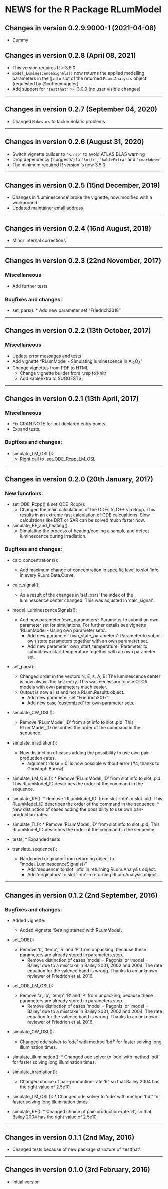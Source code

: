 




<!-- NEWS.md was auto-generated by NEWS.Rmd. Please DO NOT edit by hand!-->

# NEWS for the R Package RLumModel

## Changes in version 0.2.9.9000-1 (2021-04-08)

-   Dummy

## Changes in version 0.2.8 (April 08, 2021)

-   This version requires R &gt; 3.6.0
-   `model_LuminescenceSignals()` now returns the applied modelling
    parameters in the `@info` slot of the returned `RLum.Analysis`
    object (requested by @coffeemuggler)
-   Add support for `'testthat'` &gt;= 3.0.0 (no user visible changes)

------------------------------------------------------------------------

## Changes in version 0.2.7 (September 04, 2020)

-   Changed `Makevars` to tackle Solaris problems

------------------------------------------------------------------------

## Changes in version 0.2.6 (August 31, 2020)

-   Switch vignette builder to `'R.rsp'` to avoid ATLAS BLAS warning
-   Drop dependency (‘suggests’) to `'knitr'`, `'kableExtra'` and
    `'rmarkdown'`
-   The minimum required R version is now 3.5.0

------------------------------------------------------------------------

## Changes in version 0.2.5 (15nd December, 2019)

-   Changes in ‘Luminescence’ broke the vignette; now modified with a
    workaround
-   Updated maintainer email address

------------------------------------------------------------------------

## Changes in version 0.2.4 (16nd August, 2018)

-   Minor internal corrections

------------------------------------------------------------------------

## Changes in version 0.2.3 (22nd November, 2017)

### Miscellaneous

-   Add further tests

### Bugfixes and changes:

-   set\_pars(): \* Add new parameter set “Friedrich2018”

------------------------------------------------------------------------

## Changes in version 0.2.2 (13th October, 2017)

### Miscellaneous

-   Update error messages and tests
-   Add vignette “RLumModel - Simulating luminescence in
    Al<sub>2</sub>O<sub>3</sub>”
-   Change vignettes from PDF to HTML
    -   Change vignette builder from r.rsp to knitr
    -   Add kableExtra to SUGGESTS

------------------------------------------------------------------------

## Changes in version 0.2.1 (13th April, 2017)

### Miscellaneous

-   Fix CRAN NOTE for not declared entry points.
-   Expand tests.

### Bugfixes and changes:

-   simulate\_LM\_OSL():
    -   Right call to .set\_ODE\_Rcpp\_LM\_OSL

------------------------------------------------------------------------

## Changes in version 0.2.0 (20th January, 2017)

### New functions:

-   set\_ODE\_Rcpp() & set\_ODE\_Rcpp():
    -   Changed the main calculations of the ODEs to C++ via Rcpp. This
        results in an extreme fast calculation of ODE calcualtions. Slow
        calculations like DRT or SAR can be solved much faster now.
-   simulate\_RF\_and\_heating():
    -   Simulating the process of heating/cooling a sample and detect
        luminescence during irradiation.

### Bugfixes and changes:

-   calc\_concentrations():

    -   Add maximum change of concentration in specific level to slot
        ‘info’ in every RLum.Data.Curve.

-   calc\_signal():

    -   As a result of the changes in ‘set\_pars’ the index of the
        luminescence center changed. This was adjusted in
        ‘calc\_signal’.

-   model\_LuminescenceSignals():

    -   Add new parameter ‘own\_parameters’: Parameter to submit an own
        parameter set for simulations. For further details see vignette
        ‘RLumModel - Using own parameter sets’.
        -   Add new parameter ‘own\_state\_parameters’: Parameter to
            submit own state parameters together with an own parameter
            set.
        -   Add new parameter ‘own\_start\_temperature’: Parameter to
            submit own start temperature together with an own parameter
            set.

-   set\_pars():

    -   Changed order in the vectors N, E, s, A, B: The luminescence
        center is now always the last entry. This was necessary to use
        OTOR models with own parameters much easier.
    -   Output is now a list and not a RLum.Results object.
        -   Add new parameter set “Friedrich2017”.
        -   Add new case ‘customized’ for own parameter sets.

-   simulate\_CW\_OSL():

    -   Remove ‘RLumModel\_ID’ from slot info to slot .pid. This
        RLumModel\_ID describes the order of the command in the
        sequence.

-   simulate\_irradiation():

    -   New distinction of cases adding the possibility to use own
        pair-production-rates.
        -   argument ‘dose = 0’ is now possible without error (\#4,
            thanks to Christoph Burow)

-   simulate\_LM\_OSL(): \* Remove ‘RLumModel\_ID’ from slot info to
    slot .pid. This RLumModel\_ID describes the order of the command in
    the sequence.

-   simulate\_RF(): \* Remove ‘RLumModel\_ID’ from slot ‘info’ to slot
    .pid. This RLumModel\_ID describes the order of the command in the
    sequence. \* New distinction of cases adding the possibility to use
    own pair-production-rates.

-   simulate\_TL(): \* Remove ‘RLumModel\_ID’ from slot info to slot
    .pid. This RLumModel\_ID describes the order of the command in the
    sequence.

-   tests: \* Expanded tests

-   translate\_sequence():

    -   Hardcoded originator from returning object to
        “model\_LuminescenceSignals()”
        -   Add ‘sequence’ to slot ‘info’ in returning RLum.Analysis
            object.
        -   Add ‘originators’ to slot ‘info’ in returning RLum.Analysis
            object.

------------------------------------------------------------------------

## Changes in version 0.1.2 (2nd September, 2016)

### Bugfixes and changes:

-   Added vignette:

    -   Added vignette ‘Getting started with RLumModel’.

-   set\_ODE():

    -   Remove ‘b’, ‘temp’, ‘R’ and ‘P’ from unpacking, because these
        parameters are already stored in parameters.step.
        -   Remove distinction of cases ‘model = Pagonis’ or ‘model =
            Bailey’ due to a misstake in Bailey 2001, 2002 and 2004. The
            rate equation for the valence band is wrong. Thanks to an
            unknown reviewer of Friedrich et al. 2016.

-   set\_ODE\_LM\_OSL():

    -   Remove ‘a’, ‘b’, ‘temp’, ‘R’ and ‘P’ from unpacking, because
        these parameters are already stored in parameters.step.
        -   Remove distinction of cases ‘model = Pagonis’ or ‘model =
            Bailey’ due to a misstake in Bailey 2001, 2002 and 2004. The
            rate equation for the valence band is wrong. Thanks to an
            unknown reviewer of Friedrich et al. 2016.

-   simulate\_CW\_OSL():

    -   Changed ode solver to ‘ode’ with method ‘bdf’ for faster solving
        long illumination times.

-   simulate\_illumination(): \* Changed ode solver to ‘ode’ with method
    ‘bdf’ for faster solving long illumination times.

-   simulate\_irradiation():

    -   Changed choice of pair-production-rate ‘R’, so that Bailey 2004
        has the right value of 2.5e10.

-   simulate\_LM\_OSL(): \* Changed ode solver to ‘ode’ with method
    ‘bdf’ for faster solving long illumination times.

-   simulate\_RF(): \* Changed choice of pair-production-rate ‘R’, so
    that Bailey 2004 has the right value of 2.5e10.

------------------------------------------------------------------------

## Changes in version 0.1.1 (2nd May, 2016)

-   Changed tests because of new package structure of ‘testthat’.

------------------------------------------------------------------------

## Changes in version 0.1.0 (3rd February, 2016)

-   Initial version
